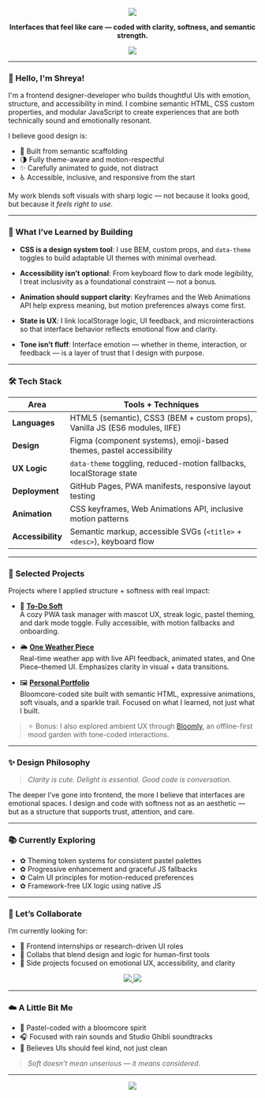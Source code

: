 <!-- README.md -->

<!-- 💖 Pastel Banner with Context -->
<p align="center">
  <img src="https://capsule-render.vercel.app/api?type=soft&color=ffc9dc&text=Frontend%20Designer%20%26%20Developer&height=120&fontSize=36&fontColor=ffffff&animation=twinkling" />
</p>

<!-- 🌸 Strong Opening Tagline -->
<p align="center">
  <strong>
    Interfaces that feel like care — coded with clarity, softness, and semantic strength.
  </strong>
</p>

<!-- ✨ Typing Effect Refined -->
<p align="center">
  <img src="https://readme-typing-svg.herokuapp.com?font=Quicksand&size=22&duration=3000&pause=1000&center=true&vCenter=true&color=F78DA7&width=460&lines=Soft-coded+UX+with+semantic+structure;Inclusive+design+through+intentional+interaction;" />
</p>

---

### 🌷 Hello, I'm Shreya!

I'm a frontend designer-developer who builds thoughtful UIs with emotion, structure, and accessibility in mind. I combine semantic HTML, CSS custom properties, and modular JavaScript to create experiences that are both technically sound and emotionally resonant.

I believe good design is:
- 🧠 Built from semantic scaffolding  
- 🌗 Fully theme-aware and motion-respectful  
- ✨ Carefully animated to guide, not distract  
- ♿ Accessible, inclusive, and responsive from the start  

My work blends soft visuals with sharp logic — not because it looks good, but because it *feels right to use.*

---

### 🧠 What I’ve Learned by Building

- **CSS is a design system tool**: I use BEM, custom props, and `data-theme` toggles to build adaptable UI themes with minimal overhead.

- **Accessibility isn’t optional**: From keyboard flow to dark mode legibility, I treat inclusivity as a foundational constraint — not a bonus.

- **Animation should support clarity**: Keyframes and the Web Animations API help express meaning, but motion preferences always come first.

- **State is UX**: I link localStorage logic, UI feedback, and microinteractions so that interface behavior reflects emotional flow and clarity.

- **Tone isn’t fluff**: Interface emotion — whether in theme, interaction, or feedback — is a layer of trust that I design with purpose.

---

### 🛠️ Tech Stack

| Area | Tools + Techniques |
|------|---------------------|
| **Languages** | HTML5 (semantic), CSS3 (BEM + custom props), Vanilla JS (ES6 modules, IIFE) |
| **Design** | Figma (component systems), emoji-based themes, pastel accessibility |
| **UX Logic** | `data-theme` toggling, reduced-motion fallbacks, localStorage state |
| **Deployment** | GitHub Pages, PWA manifests, responsive layout testing |
| **Animation** | CSS keyframes, Web Animations API, inclusive motion patterns |
| **Accessibility** | Semantic markup, accessible SVGs (`<title>` + `<desc>`), keyboard flow |

---

### 🧁 Selected Projects

Projects where I applied structure + softness with real impact:

- 🐰 **[To-Do Soft](https://github.com/shreyapuff/todosoft)**  
  A cozy PWA task manager with mascot UX, streak logic, pastel theming, and dark mode toggle. Fully accessible, with motion fallbacks and onboarding.

- 🌦️ **[One Weather Piece](https://github.com/shreyapuff/oneweatherpiece)**  
  Real-time weather app with live API feedback, animated states, and One Piece–themed UI. Emphasizes clarity in visual + data transitions.

- 🖼️ **[Personal Portfolio](https://github.com/shreyapuff/mywebsite)**  
  Bloomcore-coded site built with semantic HTML, expressive animations, soft visuals, and a sparkle trail. Focused on what I learned, not just what I built.

> ✧ Bonus: I also explored ambient UX through [Bloomly](https://github.com/shreyapuff/bloomly), an offline-first mood garden with tone-coded interactions.

---

### ✨ Design Philosophy

> *Clarity is cute. Delight is essential. Good code is conversation.*

The deeper I’ve gone into frontend, the more I believe that interfaces are emotional spaces. I design and code with softness not as an aesthetic — but as a structure that supports trust, attention, and care.

---

### 📚 Currently Exploring

- ✿ Theming token systems for consistent pastel palettes  
- ✿ Progressive enhancement and graceful JS fallbacks  
- ✿ Calm UI principles for motion-reduced preferences  
- ✿ Framework-free UX logic using native JS

---

### 🤝 Let’s Collaborate

I’m currently looking for:
- 💼 Frontend internships or research-driven UI roles  
- 🧪 Collabs that blend design and logic for human-first tools  
- 🧁 Side projects focused on emotional UX, accessibility, and clarity

<p align="center">
  <a href="mailto:shreyapuff@gmail.com">
    <img src="https://img.shields.io/badge/%F0%9F%93%A7%20Email-shreyapuff@gmail.com-ffd6e0?style=for-the-badge&labelColor=ffb6c1&color=ffd6e0&logo=gmail&logoColor=white" />
  </a>
  <a href="https://mywebsite">
    <img src="https://img.shields.io/badge/%F0%9F%8C%90%20Portfolio-mywebsite-c3fbd8?style=for-the-badge&labelColor=9ad0ec&color=c3fbd8&logo=chrome&logoColor=black" />
  </a>
</p>

---

### ☁️ A Little Bit Me

- 🐇 Pastel-coded with a bloomcore spirit  
- 🎧 Focused with rain sounds and Studio Ghibli soundtracks  
- 🧁 Believes UIs should feel kind, not just clean  

> *Soft doesn’t mean unserious — it means considered.*

---

<!-- 🌈 Footer Wave -->
<p align="center">
  <img src="https://capsule-render.vercel.app/api?type=waving&color=ffc9dc&height=100&section=footer"/>
</p>
